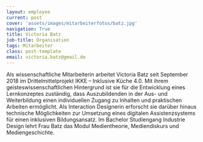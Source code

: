 ```yaml
---
layout: employee
current: post
cover: 'assets/images/mitarbeiterfotos/batz.jpg'
navigation: True
title: Victoria Batz
job-title: Organisation
tags: Mitarbeiter
class: post-template
email: victoria.batz@gmail.de
---
```

  
Als wissenschaftliche Mitarbeiterin arbeitet Victoria Batz seit September 2018 im Drittelmittelprojekt IKKE – Inklusive Küche 4.0. Mit ihrem geisteswissenschaftlichen Hintergrund ist sie für die Entwicklung eines Lernkonzeptes zuständig, dass Auszubildenden in der Aus- und Weiterbildung einen individuellen Zugang zu Inhalten und praktischen Arbeiten ermöglicht. Als Interaction Designerin erforscht sie darüber hinaus technische Möglichkeiten zur Umsetzung eines digitalen Assistenzsystems für einen inklusiven Bildungsansatz.
Im Bachelor Studiengang Industrie Design lehrt Frau Batz das Modul Medientheorie, Mediendiskurs und Mediengeschichte.


